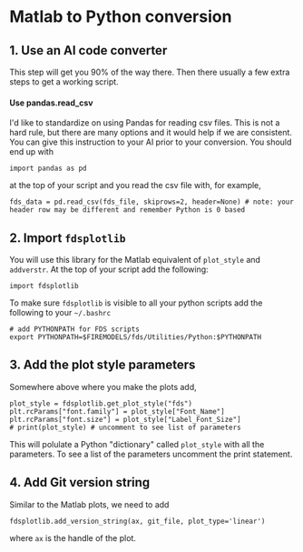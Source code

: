 # Matlab to Python conversion

## 1. Use an AI code converter

This step will get you 90% of the way there.  Then there usually a few extra steps to get a working script.

#### Use pandas.read_csv

I'd like to standardize on using Pandas for reading csv files.  This is not a hard rule, but there are many options and it would help if we are consistent.  You can give this instruction to your AI prior to your conversion.  You should end up with
```
import pandas as pd
```
at the top of your script and you read the csv file with, for example,
```
fds_data = pd.read_csv(fds_file, skiprows=2, header=None) # note: your header row may be different and remember Python is 0 based
```

## 2. Import `fdsplotlib`

You will use this library for the Matlab equivalent of `plot_style` and `addverstr`.  At the top of your script add the following:

```
import fdsplotlib
```

To make sure `fdsplotlib` is visible to all your python scripts add the following to your `~/.bashrc`
```
# add PYTHONPATH for FDS scripts
export PYTHONPATH=$FIREMODELS/fds/Utilities/Python:$PYTHONPATH
```

## 3. Add the plot style parameters

Somewhere above where you make the plots add,

```
plot_style = fdsplotlib.get_plot_style("fds")
plt.rcParams["font.family"] = plot_style["Font_Name"]
plt.rcParams["font.size"] = plot_style["Label_Font_Size"]
# print(plot_style) # uncomment to see list of parameters
```

This will polulate a Python "dictionary" called `plot_style` with all the parameters.  To see a list of the parameters uncomment the print statement.

## 4. Add Git version string

Similar to the Matlab plots, we need to add

```
fdsplotlib.add_version_string(ax, git_file, plot_type='linear')
```

where `ax` is the handle of the plot.
